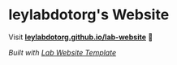 
# leylabdotorg's Website

Visit **[leylabdotorg.github.io/lab-website](https://leylabdotorg.github.io/lab-website)** 🚀

_Built with [Lab Website Template](https://greene-lab.gitbook.io/lab-website-template-docs)_

